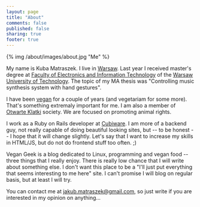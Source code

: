 ```yaml
---
layout: page
title: "About"
comments: false
published: false
sharing: true
footer: true
---
```

{% img /about/images/about.jpg "Me" %}

My name is Kuba Matraszek. I live in [Warsaw](http://en.wikipedia.org/wiki/Warsaw). Last year I received master's degree
at [Faculty of Electronics and Information Technology](http://www.elka.pw.edu.pl) of the [Warsaw University of Technology](http://www.pw.edu.pl).
The topic of my MA thesis was "Controlling music synthesis system with hand gestures".

I have been [vegan](http://en.wikipedia.org/wiki/Veganism) for a couple of years (and vegetariam for some more). That's
something extremaly important for me. I am also a member of [Otwarte Klatki](http://www.otwarteklatki.pl) society. We are focused
on promoting animal rights.

I work as a Ruby on Rails developer at [Cubiware](http://www.cubiware.com). I am more of a backend guy, not really
capable of doing beautiful looking sites, but -- to be honest -- I hope that it will change slightly. Let's say that I
want to increase my skills in HTML/JS, but do not do frontend stuff too often. ;)

Vegan Geek is a blog dedicated to Linux, programming and vegan food -- three things that I really enjoy. There is really
low chance that I will write about something else. I don't want this place to be a "I'll just put everything that seems
interesting to me here" site. I can't promise I will blog on regular basis, but at least I will try.

You can contact me at [jakub.matraszek@gmail.com](mailto:jakub.matraszek@gmail.com), so just write if you are interested in my
opinion on anything...
